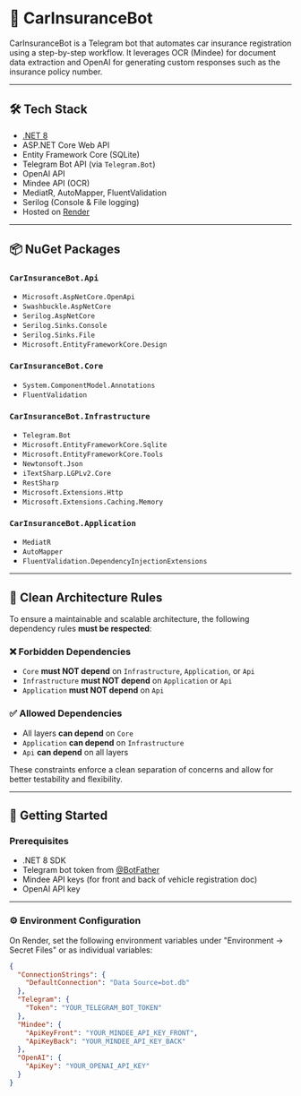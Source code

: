 # 🚗 CarInsuranceBot

CarInsuranceBot is a Telegram bot that automates car insurance registration using a step-by-step workflow. It leverages OCR (Mindee) for document data extraction and OpenAI for generating custom responses such as the insurance policy number.

---

## 🛠️ Tech Stack

- [.NET 8](https://dotnet.microsoft.com/en-us/download/dotnet/8.0)
- ASP.NET Core Web API
- Entity Framework Core (SQLite)
- Telegram Bot API (via `Telegram.Bot`)
- OpenAI API
- Mindee API (OCR)
- MediatR, AutoMapper, FluentValidation
- Serilog (Console & File logging)
- Hosted on [Render](https://render.com)

---

## 📦 NuGet Packages

### `CarInsuranceBot.Api`
- `Microsoft.AspNetCore.OpenApi`
- `Swashbuckle.AspNetCore`
- `Serilog.AspNetCore`
- `Serilog.Sinks.Console`
- `Serilog.Sinks.File`
- `Microsoft.EntityFrameworkCore.Design`

### `CarInsuranceBot.Core`
- `System.ComponentModel.Annotations`
- `FluentValidation`

### `CarInsuranceBot.Infrastructure`
- `Telegram.Bot`
- `Microsoft.EntityFrameworkCore.Sqlite`
- `Microsoft.EntityFrameworkCore.Tools`
- `Newtonsoft.Json`
- `iTextSharp.LGPLv2.Core`
- `RestSharp`
- `Microsoft.Extensions.Http`
- `Microsoft.Extensions.Caching.Memory`

### `CarInsuranceBot.Application`
- `MediatR`
- `AutoMapper`
- `FluentValidation.DependencyInjectionExtensions`

---

## 🧱 Clean Architecture Rules

To ensure a maintainable and scalable architecture, the following dependency rules **must be respected**:

### ❌ Forbidden Dependencies

- `Core` **must NOT depend** on `Infrastructure`, `Application`, or `Api`
- `Infrastructure` **must NOT depend** on `Application` or `Api`
- `Application` **must NOT depend** on `Api`

### ✅ Allowed Dependencies

- All layers **can depend** on `Core`
- `Application` **can depend** on `Infrastructure`
- `Api` **can depend** on all layers

These constraints enforce a clean separation of concerns and allow for better testability and flexibility.

---

## 🚀 Getting Started

### Prerequisites

- .NET 8 SDK
- Telegram bot token from [@BotFather](https://t.me/BotFather)
- Mindee API keys (for front and back of vehicle registration doc)
- OpenAI API key

---

### ⚙️ Environment Configuration

On Render, set the following environment variables under "Environment → Secret Files" or as individual variables:

```json
{
  "ConnectionStrings": {
    "DefaultConnection": "Data Source=bot.db"
  },
  "Telegram": {
    "Token": "YOUR_TELEGRAM_BOT_TOKEN"
  },
  "Mindee": {
    "ApiKeyFront": "YOUR_MINDEE_API_KEY_FRONT",
    "ApiKeyBack": "YOUR_MINDEE_API_KEY_BACK"
  },
  "OpenAI": {
    "ApiKey": "YOUR_OPENAI_API_KEY"
  }
}
